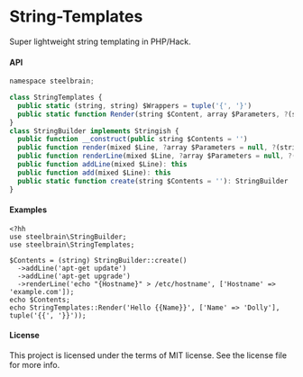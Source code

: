 String-Templates
==========

Super lightweight string templating in PHP/Hack.

#### API
```js
namespace steelbrain;

class StringTemplates {
  public static (string, string) $Wrappers = tuple('{', '}')
  public static function Render(string $Content, array $Parameters, ?(string, string) $Wrappers = null): string
}
class StringBuilder implements Stringish {
  public function __construct(public string $Contents = '')
  public function render(mixed $Line, ?array $Parameters = null, ?(string, string) $Wrappers = null): this
  public function renderLine(mixed $Line, ?array $Parameters = null, ?(string, string) $Wrappers = null): this
  public function addLine(mixed $Line): this
  public function add(mixed $Line): this
  public static function create(string $Contents = ''): StringBuilder
}
```


#### Examples

```hack
<?hh
use steelbrain\StringBuilder;
use steelbrain\StringTemplates;

$Contents = (string) StringBuilder::create()
  ->addLine('apt-get update')
  ->addLine('apt-get upgrade')
  ->renderLine('echo "{Hostname}" > /etc/hostname', ['Hostname' => 'example.com']);
echo $Contents;
echo StringTemplates::Render('Hello {{Name}}', ['Name' => 'Dolly'], tuple('{{', '}}'));
```

#### License

This project is licensed under the terms of MIT license. See the license file for more info.

